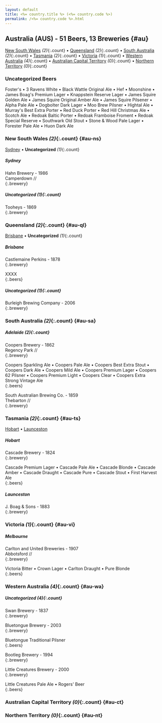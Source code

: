 ```yaml
---
layout: default
title: <%= country.title %> (<%= country.code %>)
permalink: /<%= country.code %>.html
---
```


## Australia (AUS) - 51 Beers, 13 Breweries {#au}

[New South Wales](#au-ns) _(2)_{:.count} • [Queensland](#au-ql) _(2)_{:.count} • [South Australia](#au-sa) _(2)_{:.count} • [Tasmania](#au-ts) _(2)_{:.count} • [Victoria](#au-vi) _(1)_{:.count} • [Western Australia](#au-wa) _(4)_{:.count} • [Australian Capital Territory](#au-ct) _(0)_{:.count} • [Northern Territory](#au-nt) _(0)_{:.count}

### Uncategorized Beers

Foster's   • 3 Ravens White   • Black Wattle Original Ale   • Hef   • Moonshine   • James Boag's Premium Lager   • Knappstein Reserve Lager   • James Squire Golden Ale   • James Squire Original Amber Ale   • James Squire Pilsener   • Alpha Pale Ale   • Dogbolter Dark Lager   • Moo Brew Pilsner   • Hightal Ale   • Murray's Best Extra Porter   • Red Duck Porter   • Red Hill Christmas Ale   • Scotch Ale   • Redoak Baltic Porter   • Redoak Framboise Froment   • Redoak Special Reserve   • Southwark Old Stout   • Stone & Wood Pale Lager   • Forester Pale Ale   • Huon Dark Ale  




### New South Wales _(2)_{:.count} {#au-ns}

[Sydney](#sydney) • **Uncategorized** _(1)_{:.count}

##### Sydney 


Hahn Brewery - 1986  <br>
Camperdown //  <br>
{:.brewery}



##### Uncategorized _(1)_{:.count}


Tooheys - 1869  <br>
{:.brewery}




### Queensland _(2)_{:.count} {#au-ql}

[Brisbane](#brisbane) • **Uncategorized** _(1)_{:.count}

##### Brisbane 


Castlemaine Perkins - 1878  <br>
{:.brewery}

XXXX  
{:.beers}


##### Uncategorized _(1)_{:.count}


Burleigh Brewing Company - 2006  <br>
{:.brewery}




### South Australia _(2)_{:.count} {#au-sa}



##### Adelaide  _(2)_{:.count} 


Coopers Brewery - 1862  <br>
Regency Park //  <br>
{:.brewery}

Coopers Sparkling Ale   • Coopers Pale Ale   • Coopers Best Extra Stout   • Coopers Dark Ale   • Coopers Mild Ale   • Coopers Premium Lager   • Coopers 62 Pilsner   • Coopers Premium Light   • Coopers Clear   • Coopers Extra Strong Vintage Ale  
{:.beers}

South Australian Brewing Co. - 1859  <br>
Thebarton //  <br>
{:.brewery}





### Tasmania _(2)_{:.count} {#au-ts}

[Hobart](#hobart) • [Launceston](#launceston)

##### Hobart 


Cascade Brewery - 1824  <br>
{:.brewery}

Cascade Premium Lager   • Cascade Pale Ale   • Cascade Blonde   • Cascade Amber   • Cascade Draught   • Cascade Pure   • Cascade Stout   • First Harvest Ale  
{:.beers}

##### Launceston 


J. Boag & Sons - 1883  <br>
{:.brewery}





### Victoria _(1)_{:.count} {#au-vi}



##### Melbourne 


Carlton and United Breweries - 1907  <br>
Abbotsford //  <br>
{:.brewery}

Victoria Bitter   • Crown Lager   • Carlton Draught   • Pure Blonde  
{:.beers}




### Western Australia _(4)_{:.count} {#au-wa}




##### Uncategorized _(4)_{:.count}


Swan Brewery - 1837  <br>
{:.brewery}


Bluetongue Brewery - 2003  <br>
{:.brewery}

Bluetongue Traditional Pilsner  
{:.beers}

Bootleg Brewery - 1994  <br>
{:.brewery}


Little Creatures Brewery - 2000  <br>
{:.brewery}

Little Creatures Pale Ale   • Rogers' Beer  
{:.beers}



### Australian Capital Territory _(0)_{:.count} {#au-ct}






### Northern Territory _(0)_{:.count} {#au-nt}





 
